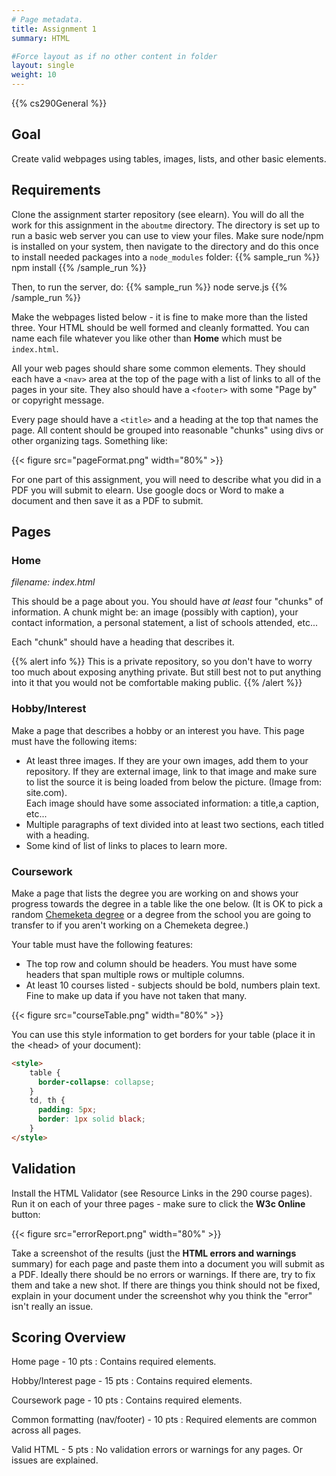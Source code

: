 ```yaml
---
# Page metadata.
title: Assignment 1
summary: HTML

#Force layout as if no other content in folder
layout: single
weight: 10
---
```


{{% cs290General %}}

## Goal

Create valid webpages using tables, images, lists, and other basic elements.

## Requirements

Clone the assignment starter repository (see elearn). You will do all the work
for this assignment in the `aboutme` directory. The directory is set up to run
a basic web server you can use to view your files. Make sure node/npm is
installed on your system, then navigate to the directory and do this once
to install needed packages into a `node_modules` folder:
{{% sample_run %}}
npm install
{{% /sample_run %}}

Then, to run the server, do:
{{% sample_run %}}
node serve.js
{{% /sample_run %}}

Make the webpages listed below - it is fine to make more than the listed three.
Your HTML should be well formed and cleanly formatted. You can name each file whatever
you like other than **Home** which must be `index.html`.

All your web pages should share some common elements. They should each have a `<nav>` area at
the top of the page with a list of links to all of the pages in your site.
They also should have a `<footer>` with some "Page by" or copyright message.

Every page should have a `<title>` and a heading at the top that names the page. All content
should be grouped into reasonable "chunks" using divs or other organizing tags. Something like:

{{< figure src="pageFormat.png" width="80%" >}}

For one part of this assignment, you will need to describe what you did in a PDF you will
submit to elearn. Use google docs or Word to make a document and then save it as a PDF to submit.

## Pages

### Home

*filename: index.html*

This should be a page about you. You should have *at least* four "chunks" of information. A chunk
might be: an image (possibly with caption), your contact information, a personal statement,
a list of schools attended, etc...

Each "chunk" should have a heading that describes it.

{{% alert info %}}
This is a private repository, so you don't have to worry too much about exposing anything private.
But still best not to put anything into it that you would not be comfortable making public.
{{% /alert %}}

### Hobby/Interest

Make a page that describes a hobby or an interest you have. This page must have the following items:

* At least three images. If they are your own images, add them to your repository. If they are
external image, link to that image and make sure to list the source it is being loaded from below
the picture. (Image from: site.com).  
Each image should have some associated information: a title,a caption, etc...
* Multiple paragraphs of text divided into at least two sections, each titled with a heading.
* Some kind of list of links to places to learn more.

### Coursework

Make a page that lists the degree you are working on and shows your progress towards the degree
in a table like the one below. (It is OK to pick a random [Chemeketa degree](https://www.chemeketa.edu/programs-classes/degrees/)
or a degree from the school you are going to transfer to if you aren't working on a Chemeketa degree.)

Your table must have the following features:

* The top row and column should be headers. You must have some headers that span multiple
rows or multiple columns.
* At least 10 courses listed - subjects should be bold, numbers plain text. Fine to make up data if
you have not taken that many.

{{< figure src="courseTable.png" width="80%" >}}

You can use this style information to get borders for your table (place it in the \<head> of your document):
~~~html
<style>
    table {
      border-collapse: collapse;
    }
    td, th {
      padding: 5px;
      border: 1px solid black;
    }
</style>
~~~

## Validation

Install the HTML Validator (see Resource Links in the 290 course pages). Run it on each of your
three pages - make sure to click the **W3c Online** button:

{{< figure src="errorReport.png" width="80%" >}}

Take a screenshot of the results (just the **HTML errors and warnings** summary) for
each page and paste them into a document you will submit as a PDF. Ideally there should be no
errors or warnings. If there are, try to fix them and take a new shot. If there are things
you think should not be fixed, explain in your document under the screenshot why
you think the "error" isn't really an issue.

## Scoring Overview

Home page - 10 pts
: Contains required elements.

Hobby/Interest page - 15 pts
: Contains required elements.

Coursework page - 10 pts
: Contains required elements.

Common formatting (nav/footer) - 10 pts
: Required elements are common across all pages.

Valid HTML - 5 pts
: No validation errors or warnings for any pages. Or issues are explained.
